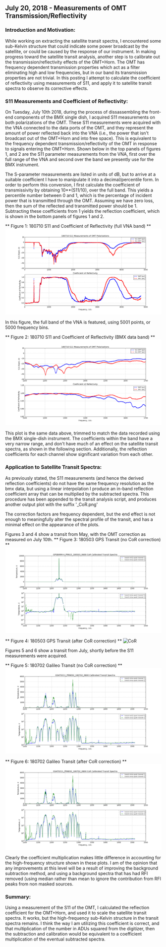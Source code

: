 ## July 20, 2018 - Measurements of OMT Transmission/Reflectivity

### Introduction and Motivation:

While working on extracting the satellite transit spectra, I encountered some
sub-Kelvin structure that could indicate some power broadcast by the satellite,
or could be caused by the response of our instrument. In making progress toward
the satellite transit analysis, another step is to calibrate out the
transmission/reflectivity effects of the OMT+Horn. The OMT has frequency
dependent transmission properties which act as a filter eliminating high and low
frequencies, but in our band its transmission properties are not trivial. In
this posting I attempt to calculate the coefficient of reflectivity using
measurements of S11, and apply it to satellite transit spectra to observe its
corrective effects.

### S11 Measurements and Coefficient of Reflectivity:

On Tuesday, July 10th 2018, during the process of dissassembling the front-end
components of the BMX single dish, I acquired S11 measurements on both
polarizations of the OMT. These S11 measurements were acquired with the VNA
connected to the data ports of the OMT, and they represent the amount of power
reflected back into the VNA (i.e., the power that isn't broadcast out of the
OMT+Horn and into free space). This is equivalent to the frequency dependent
transmission/reflectivity of the OMT in response to signals entering the
OMT+Horn. Shown below in the top panels of figures 1, and 2 are the S11
parameter measurements from the VNA, first over the full range of the VNA and
second over the band we presently use for the BMX instrument.

The S-parameter measurements are listed in units of dB, but to arrive at a
suitable coefficient I have to manipulate it into a decimal/percentile form. In
order to perform this conversion, I first calculate the coefficient of
transmissivity by obtaining 10**(S11/10), over the full band. This yields a
percentile number between 0 and 1, which is the percentage of incident power
that is transmitted through the OMT. Assuming we have zero loss, then the sum of
the reflected and transmitted power should be 1. Subtracting these coefficients
from 1 yields the reflection coefficient, which is shown in the bottom panels of
figures 1 and 2.

** Figure 1: 180710 S11 and Coefficient of Reflectivity (full VNA band) **
![full](180710_S11_CoR_Full.png)

In this figure, the full band of the VNA is featured, using 5001 points, or 5000
frequency bins.

** Figure 2: 180710 S11 and Coefficient of Reflectivity (BMX data band) **
![zoom](180710_S11_CoR_Zoom.png)

This plot is the same data above, trimmed to match the data recorded using the
BMX single-dish instrument. The coefficients within the band have a very narrow
range, and don't have much of an effect on the satellite transit spectra, as
shown in the following section. Additionally, the reflection coefficients for
each channel show significant variation from each other.

### Application to Satellite Transit Spectra:

As previously stated, the S11 measurements (and hence the derived reflection
coefficients) do not have the same frequency resolution as the bmx data, but
using a linear interpolation I produce an in-band reflection coefficient array
that can be multiplied by the subtracted spectra. This procedure has been
appended to the transit analysis script, and produces another output plot with
the suffix '_CoR.png'

The correction factors are frequency dependent, but the end effect is not enough
to meaningfully alter the spectral profile of the transit, and has a minimal
effect on the appearance of the plots.

Figures 3 and 4 show a transit from May, with the OMT correction as measured on
July 10th.
** Figure 3: 180503 GPS Transit (no CoR correction) **
![spc](GPSBIIRM-4_PRN15_180503_0600_paperspectra_K_CoR.png)

** Figure 4: 180503 GPS Transit (after CoR correction) **
![CoR](GPSBIIRM-4_PRN15_180503_0600_paperspectra_K_.png)

Figures 5 and 6 show a transit from July, shortly before the S11 measurements
were acquired.

** Figure 5: 180702 Galileo Transit (no CoR correction) **
![sat2](GSAT0211_PRNE02_180702_0800_paperspectra_K.png)

** Figure 6: 180702 Galileo Transit (after CoR correction) **
![sat2_Cor](GSAT0211_PRNE02_180702_0800_paperspectra_K_CoR.png)

Clearly the coefficient multiplication makes little difference in accounting for
the high-frequency structure shown in these plots. I am of the opinion that any
improvements at this level will be a result of improving the background
subtraction method, and using a background spectra that has had RFI removed
(using median rather than mean to ignore the contribution from RFI peaks from
non masked sources.

### Summary:

Using a measurement of the S11 of the OMT, I calculated the reflection
coefficient for the OMT+Horn, and used it to scale the satellite transit
spectra. It works, but the high-frequency sub-Kelvin structure in the transit
spectra remains. I think the way I am utilizing this coefficient is correct, and
that multiplication of the number in ADUs squared from the digitizer, then the
subtraction and calibration would be equivalent to a coefficient multiplication
of the eventual subtracted spectra.
